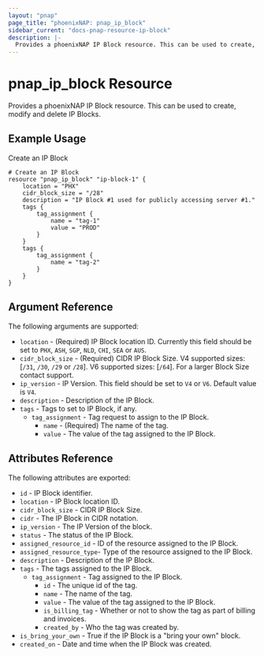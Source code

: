 ```yaml
---
layout: "pnap"
page_title: "phoenixNAP: pnap_ip_block"
sidebar_current: "docs-pnap-resource-ip-block"
description: |-
  Provides a phoenixNAP IP Block resource. This can be used to create, modify and delete IP Blocks.
---
```


# pnap_ip_block Resource

Provides a phoenixNAP IP Block resource. This can be used to create, modify and delete IP Blocks.



## Example Usage

Create an IP Block 

```hcl
# Create an IP Block
resource "pnap_ip_block" "ip-block-1" {
    location = "PHX"
    cidr_block_size = "/28"
    description = "IP Block #1 used for publicly accessing server #1."
    tags {
        tag_assignment {
            name = "tag-1"
            value = "PROD"
        }
    }
    tags {
        tag_assignment {
            name = "tag-2"
        }
    }
}
```

## Argument Reference

The following arguments are supported:

* `location` - (Required) IP Block location ID. Currently this field should be set to `PHX`, `ASH`, `SGP`, `NLD`, `CHI`, `SEA` or `AUS`.
* `cidr_block_size` - (Required) CIDR IP Block Size.  V4 supported sizes: [`/31`, `/30`, `/29` or `/28`]. V6 supported sizes: [`/64`]. For a larger Block Size contact support.
* `ip_version` - IP Version. This field should be set to `V4` or `V6`. Default value is `V4`.
* `description` - Description of the IP Block.
* `tags` - Tags to set to IP Block, if any.
    * `tag_assignment` - Tag request to assign to the IP Block.
        * `name` - (Required) The name of the tag.
        * `value` - The value of the tag assigned to the IP Block.

## Attributes Reference

The following attributes are exported:

* `id` - IP Block identifier.
* `location` - IP Block location ID.
* `cidr_block_size` - CIDR IP Block Size.
* `cidr` - The IP Block in CIDR notation.
* `ip_version` - The IP Version of the block.
* `status` - The status of the IP Block.
* `assigned_resource_id` - ID of the resource assigned to the IP Block.
* `assigned_resource_type`- Type of the resource assigned to the IP Block.
* `description` - Description of the IP Block.
* `tags` - The tags assigned to the IP Block.
    * `tag_assignment` - Tag assigned to the IP Block.
        * `id` - The unique id of the tag.
        * `name` - The name of the tag.
        * `value` - The value of the tag assigned to the IP Block.
        * `is_billing_tag` - Whether or not to show the tag as part of billing and invoices.
        * `created_by` - Who the tag was created by.
* `is_bring_your_own` - True if the IP Block is a "bring your own" block.
* `created_on` - Date and time when the IP Block was created.
